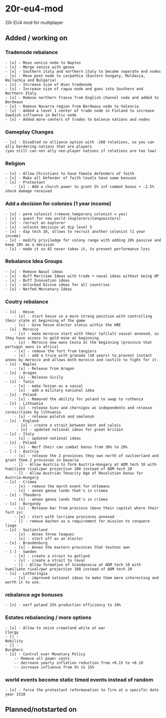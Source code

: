 # 20r-eu4-mod
20r EU4 mod for multiplayer



## Added / working on
### Tradenode rebalance
    - [x] - Move venice node to Naples
    - [x] - Merge venice with genoa
    - [x] - Southern italy and northern italy to become seperate end nodes
    - [x] - Move pest node to carpathia (Eastern hungary, Moldavia, Wallachia and Bulgaria)
    - [x] - Increase size of Wien tradenode
    - [x] - Increase size of ragua node and goes into Southern and Northern Italy
    - [x] - Remove northern france from English channel node and added to Bordeaux
    - [x] - Remove Navarra region from Bordeaux node to Valencia
    - [x] - Added a level 1 center of trade node in Finland to increase Swedish influence in Baltic node
    - [x] - Added more centers of trades to balance nations and nodes

### Gameplay Changes
    - [x] - Disabled no alliance option with -200 relations, so you can ally bordering nations that are players 
    (you still can not ally non-player nations if relations are too low) 

### Religion
    - [x] - Allow Christians to have female defenders of faith
    - [x] - Make all Defender of faith levels have same bonuses
    - [x] - Protestant
        - [x] - Add a church power to grant 5% inf combat bonus + -2.5% shock damage received

###  Add a decision for colonies (1 year income)
    - [x] - perm colonist (remove_temporary_colonist = yes)
    - [x] - quest for new world (explorers/conqueistors)
    - [x] - recruit an explorer
    - [x] - unlocks decision at dip level 5
    - [x] - dip tech 10, allows to recruit another colonist (1 year income)
    - [x] - modify priviledge for colony range with adding 20% passive and keep 10% as a decision
    - [x] - made it so AI never takes it, to prevent performance loss

###  Rebalance Idea Groups
    - [x] - Remove Naval ideas
    - [x] - Buff Maritime Ideas with trade + naval ideas without being OP
    - [x] - Buff Innovation ideas
    - [x] - Unlocked Divine ideas for all countries
    - [x] - Nerfed Mercenary Ideas

### Coutry rebalance
    - [x] - Hesse
        - [x] - start hesse in a more strong position with controlling their state at beginning of the game
        - [x] - Give hesse elector status within the HRE
    - [x] - Morocco
        - [x] - make morocco start with their tafilalt vassal annexed, so they have access to gold mine at beginning
        - [x] - Morocco now owns Ceuta at the beginning (province that portugal owns in africa)
        - [x] - remove the fort from tangiers
        - [x] - add a truce with granada (10 years) to prevent instant annex by morocco and allows both morocco and castile to fight for it.
    - [x] - Naples
        - [x] - Release from Aragon
    - [x] - Aragon
        - [x] - Release Sicily
    - [x] - Tunis
        - [x] - make fezzan as a vassal
        - [x] - add a military national idea
    - [x] - Poland
        - [x] - Removed the ability for poland to swap to ruthenia
    - [x] - Lithuania
        - [x] - release kiev and chernigov as independents and release cores/claims by lithuania
        - [x] - release polotsk and smolensk
    - [x] - England
         - [x] - create a strait between kent and calais
         - [x] - updated national ideas for great britain
    - [x] - Italy
        - [x] - updated national ideas
    - [x] - Poland
        - [x] - Nerf their cav combat bonus from 30% to 20%
    - [-] - Austria
        - [x] - release the 2 provinces they own north of switzerland and grant them 2 provinces in bavaria
        - [] - Allow Austria to form Austria-Hungary at ADM tech 10 with humiliate rival/pwr projection 100 instead of ADM tech 20
        - [] - Allow Austrian Tenacity Age of Revolution bonus for Austria-Hungary
    - [x] - Crimea
        - [x] - remove the march event for ottomans
        - [x] - annex genoa lands that's in crimea
    - [x] - Theodoro
        - [x] - annex genoa lands that's in crimea
    - [x] - Burgundy
        - [x] - Release bar from province (move their capital where their fort is)
        - [x] - start with lorriane provinces annexed
        - [] - remove Aachen as a requirement for mission to conquere liege
    - [x] - Switzerland
        - [x] - Annex three leagues
        - [x] - start off as an elector
    - [x] - Brandenburg
        - [x] - Annex the eastern provinces that teutons own
    - [-] - Sweden
        - [x] - create a strait to gotland
        - [x] - create a strait to reval
        - [] - Allow formation of Scandanavia at ADM tech 10 with humiliate rival/pwr projection 100 instead of ADM tech 20
    - [x] - Lotharingia
        - [x] - improved national ideas to make them more interesting and worth it to use.

### rebalance age bonuses
    - [x] - nerf poland 33% production efficiency to 10%

### Estates rebalancing / more options
    - [x] - Allow to seize crownland while at war
    Clergy
    - [] - 
    Nobility
    - [] - 
    Burghers
    - [x] - Control over Monetary Policy
        -- Remove all power costs
        -- decrease yearly inflation reduction from +0.15 to +0.10
        -- increase influence from 5% to 15%



### world events become static timed events instead of random
    - [x] - force the protestant reformanation to fire at a specific date year 1510

## Planned/notstarted on